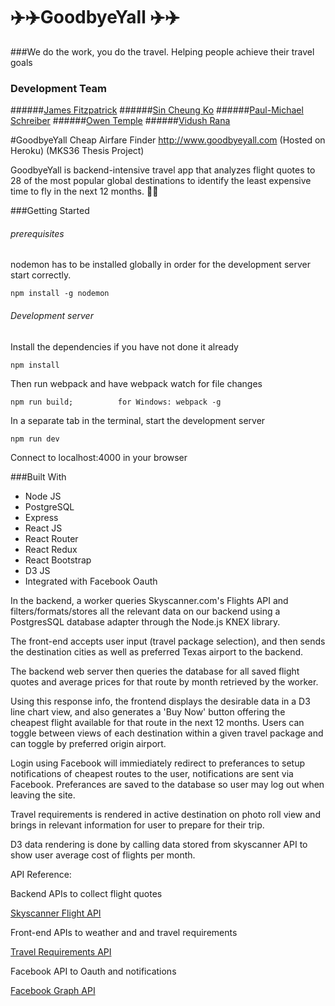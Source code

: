 # :airplane::airplane:GoodbyeYall :airplane::airplane:
###We do the work, you do the travel.
Helping people achieve their travel goals

### Development Team
######[James Fitzpatrick](https://github.com/Fitzpatrick1)
######[Sin Cheung Ko](https://github.com/scko823)
######[Paul-Michael Schreiber](https://github.com/pschreibs85)
######[Owen Temple](https://github.com/owentemple)
######[Vidush Rana](https://github.com/Vidushr)

#GoodbyeYall Cheap Airfare Finder
http://www.goodbyeyall.com (Hosted on Heroku)
(MKS36 Thesis Project)

GoodbyeYall is backend-intensive travel app that analyzes flight quotes to 28 of the most popular global destinations to identify the least expensive time to fly in the next 12 months. :tada::tada:



###Getting Started

###### prerequisites
nodemon has to be installed globally in order for the development server start correctly.

```
npm install -g nodemon
```

###### Development server
Install the dependencies if you have not done it already
```
npm install
```
Then run webpack and have webpack watch for file changes

```
npm run build;          for Windows: webpack -g
```
In a separate tab in the terminal, start the development server
```
npm run dev
```
Connect to localhost:4000 in your browser


###Built With

- Node JS
- PostgreSQL
- Express
- React JS
- React Router
- React Redux
- React Bootstrap
- D3 JS
- Integrated with Facebook Oauth

In the backend, a worker queries Skyscanner.com's Flights API and filters/formats/stores all the relevant data on our backend using a PostgresSQL database adapter through the Node.js KNEX library.

The front-end accepts user input (travel package selection), and then sends the destination cities as well as preferred Texas airport to the backend.

The backend web server then queries the database for all saved flight quotes and average prices for that route by month retrieved by the worker.

Using this response info, the frontend displays the desirable data in a D3 line chart view, and also generates a 'Buy Now' button offering the cheapest flight available for that route in the next 12 months. Users can toggle between views of each destination within a given travel package and can toggle by preferred origin airport.

Login using Facebook will immiediately redirect to preferances to setup notifications of cheapest routes to the user, notifications are sent via Facebook. Preferances are saved to the database so user may log out when leaving the site.

Travel requirements is rendered in active destination on photo roll view and brings in relevant information for user to prepare for their trip.

D3 data rendering is done by calling data stored from skyscanner API to show user average cost of flights per month.

API Reference:

Backend APIs to collect flight quotes

[Skyscanner Flight API](http://business.skyscanner.net/portal/en-GB/Documentation/ApiOverview)

Front-end APIs to weather and and travel requirements

[Travel Requirements API](https://travelbriefing.org/api)

Facebook API to Oauth and notifications

[Facebook Graph API](http://graph.facebook.com/) 



